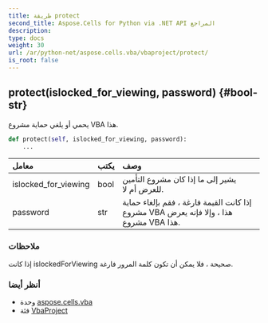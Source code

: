 ```yaml
---
title: طريقة protect
second_title: Aspose.Cells for Python via .NET API المراجع
description:
type: docs
weight: 30
url: /ar/python-net/aspose.cells.vba/vbaproject/protect/
is_root: false
---
```

##  protect(islocked_for_viewing, password) {#bool-str}
يحمي أو يلغي حماية مشروع VBA هذا.



```python
def protect(self, islocked_for_viewing, password):
    ...
```


| معامل| يكتب| وصف|
| :- | :- | :- |
| islocked_for_viewing | bool | يشير إلى ما إذا كان مشروع التأمين للعرض أم لا.|
| password | str | إذا كانت القيمة فارغة ، فقم بإلغاء حماية مشروع VBA هذا ، وإلا فإنه يعرض مشروع VBA هذا.|
###  ملاحظات

إذا كانت islockedForViewing صحيحة ، فلا يمكن أن تكون كلمة المرور فارغة.


###  أنظر أيضا

* وحدة [aspose.cells.vba](../../)
* فئة [VbaProject](/cells/ar/python-net/aspose.cells.vba/vbaproject)
